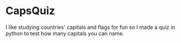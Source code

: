 # CapsQuiz
I like studying countries' capitals and flags 
for fun so I made a quiz in python to test
how many capitals you can name.
